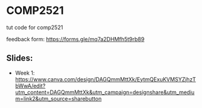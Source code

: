 # COMP2521
tut code for comp2521

feedback form: https://forms.gle/mq7a2DHMfh5t9rb89

## Slides:
- Week 1: https://www.canva.com/design/DAGQmmMttXk/EytmQExuKVMSYZjhzTbWwA/edit?utm_content=DAGQmmMttXk&utm_campaign=designshare&utm_medium=link2&utm_source=sharebutton
